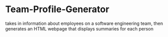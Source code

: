 # Team-Profile-Generator
takes in information about employees on a software engineering team, then generates an HTML webpage that displays summaries for each person
